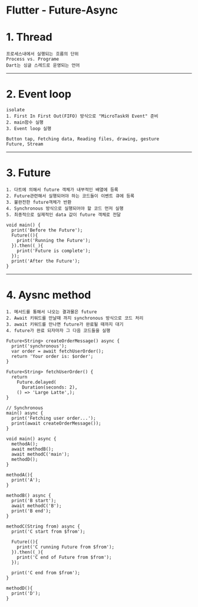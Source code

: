 Flutter - Future-Async
========

# 1. Thread
	프로세스내에서 실행되는 흐름의 단위
    Process vs. Programe
    Dart는 싱글 스레드로 운영되는 언어
    
***
# 2. Event loop
	isolate
    1. First In First Out(FIFO) 방식으로 "MicroTask와 Event" 준비
    2. main함수 실행
    3. Event loop 실행
    
    Button tap, Fetching data, Reading files, drawing, gesture
    Future, Stream

***
# 3. Future
	1. 다트에 의해서 future 객체가 내부적인 배열에 등록
	2. Future관련해서 실행되어야 하는 코드들이 이벤트 큐에 등록
	3. 불완전한 future객체가 반환
	4. Synchronous 방식으로 실행되어야 할 코드 먼저 실행
	5. 최종적으로 실제적인 data 값이 future 객체로 전달

```
void main() {
  print('Before the Future');
  Future((){
    print('Running the Future');
  }).then((_){
    print('Future is complete');
  });
  print('After the Future');
}
```

***
# 4. Aysnc method
	1. 메서드를 통해서 나오는 결과물은 future
	2. Await 키워드를 만날때 까지 synchronous 방식으로 코드 처리
	3. await 키워드를 만나면 future가 완료될 때까지 대기
	4. future가 완료 되자마자 그 다음 코드들을 실행

```
Future<String> createOrderMessage() async {
  print('synchronous');
  var order = await fetchUserOrder();
  return 'Your order is: $order';
}

Future<String> fetchUserOrder() {
  return
    Future.delayed(
      Duration(seconds: 2), 
    () => 'Large Latte',);
}

// Synchronous
main() async {
  print('Fetching user order...');
  print(await createOrderMessage());
}
```

```
void main() async {
  methodA();
  await methodB();
  await methodC('main');
  methodD();
}

methodA(){
  print('A');
}

methodB() async {
  print('B start');
  await methodC('B');
  print('B end');
}

methodC(String from) async {
  print('C start from $from');
  
  Future((){
    print('C running Future from $from');
  }).then((_){
    print('C end of Future from $from');
  });
  
  print('C end from $from');
}

methodD(){
  print('D');
}
```